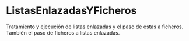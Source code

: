 # ListasEnlazadasYFicheros
Tratamiento y ejecución de listas enlazadas y el paso de estas a ficheros. También el paso de ficheros a listas enlazadas.
